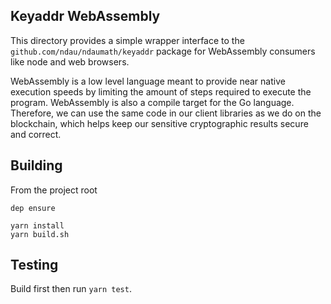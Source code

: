 Keyaddr WebAssembly
-------------------

This directory provides a simple wrapper interface to the `github.com/ndau/ndaumath/keyaddr` package for WebAssembly consumers like node and web browsers.

WebAssembly is a low level language meant to provide near native execution speeds by limiting the amount of steps required to execute the program. WebAssembly is also a compile target for the Go language. Therefore, we can use the same code in our client libraries as we do on the blockchain, which helps keep our sensitive cryptographic results secure and correct.

Building
--------

From the project root

```shell
dep ensure
```

```shell
yarn install
yarn build.sh
```

Testing
-------

Build first then run `yarn test`.
